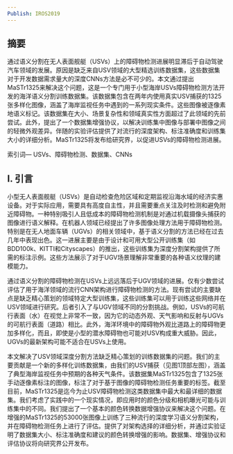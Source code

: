 ```yaml
---
Publish: IROS2019
---
```


## 摘要

通过语义分割在无人表面舰艇（USVs）上的障碍物检测进展明显滞后于自动驾驶汽车领域的发展。原因是缺乏来自USV领域的大型精选训练数据集，这些数据集对于开发数据需求量大的深度CNNs方法是必不可少的。本文通过提出MaSTr1325来解决这个问题，这是一个专门用于小型海岸USVs障碍物检测方法开发的海洋语义分割训练数据集。该数据集包含在两年内使用真实USV捕获的1325张多样化图像，涵盖了海岸监视任务中遇到的一系列现实条件。这些图像被逐像素地语义标记。该数据集在大小、场景复杂性和领域真实性方面超过了此领域的先前尝试。此外，提出了一个数据集增强协议，以解决训练集中图像与部署中图像之间的轻微外观差异。伴随的实验评估提供了对流行的深度架构、标注准确度和训练集大小的详细分析。MaSTr1325将发布给研究界，以促进USVs的障碍物检测进展。

索引词— USVs、障碍物检测、数据集、CNNs

## I. 引言 

小型无人表面舰艇（USVs）是自动检查危险区域和定期监视沿海水域的经济实惠设备。对于实际应用，需要具有高度自主性，并且需要重点关注及时检测和避免附近障碍物。一种特别吸引人且低成本的障碍物检测机制是对通过机载摄像头捕获的图像进行语义解释。在机器人领域已经提出了许多图像处理方法用于障碍物检测。特别是在无人地面车辆（UGVs）的相关领域中，基于语义分割的方法已经在过去几年中表现出色。这一进展主要是由于设计和可用大型公开训练集（如BDD100k、KITTI和Cityscapes）的推出，这些训练集为深度分割架构提供了所需的标注示例。这些方法展示了对于UGV场景理解非常重要的各种语义纹理的建模能力。

通过语义分割的障碍物检测在USVs上远远落后于UGV领域的进展。仅有少数尝试评估了用于海洋领域的流行CNN架构进行障碍物检测的方法。现有尝试的主要缺点是缺乏精心策划的领域特定大型训练集，这些训练集可以用于训练这些网络并在USV领域进行研究。后者引入了与UGV领域不同的分割挑战。例如，USVs的可航行表面（水）在视觉上非常不一致，因为它的动态外观、天气影响和反射与UGVs的可航行表面（道路）相比。此外，海洋环境中的障碍物外观比道路上的障碍物更加多样化，而且，即使是小型的潜水障碍物也可能对USV构成重大威胁。因此，UGVs的最新架构可能不适合在USVs上使用。

本文解决了USV领域深度分割方法缺乏精心策划的训练数据集的问题。我们的主要贡献是一个新的多样化训练数据集，由我们的USV捕获（见图1顶部左图），涵盖了典型海岸监视任务中预期的各种天气条件。该数据集MaSTr1325包含了1325张手动逐像素标注的图像，标注了对于基于图像的障碍物检测任务重要的标签。截至目前，MaSTr1325是迄今为止USV障碍物检测这类数据集中最大和最详细的数据集。我们考虑了实践中的一个现实情况，即应用时的颜色分级和相机曝光可能与训练集中的不同。我们提出了一个基本的颜色转换数据增强协议来解决这个问题。在增强的MaSTr1325的53000张图像上训练了三种流行的深度学习语义分割架构，并在障碍物检测任务上进行了评估。提供了对架构选择的详细分析，并通过实验证明了数据集大小、标注准确度和建议的颜色转换增强的影响。数据集、增强协议和评估协议将向研究界公开发布。